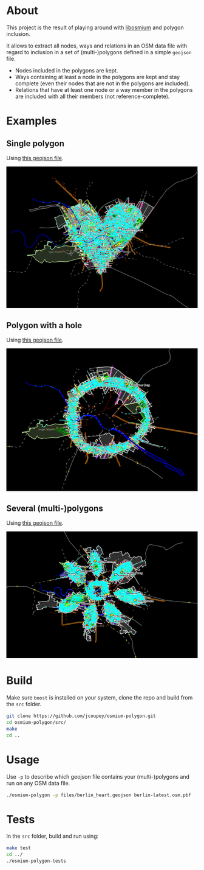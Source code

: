# About

This project is the result of playing around with
[libosmium](https://github.com/osmcode/libosmium) and polygon
inclusion.

It allows to extract all nodes, ways and relations in an OSM data file
with regard to inclusion in a set of (multi-)polygons defined in a
simple `geojson` file.

- Nodes included in the polygons are kept.
- Ways containing at least a node in the polygons are kept and stay
  complete (even their nodes that are not in the polygons are
  included).
- Relations that have at least one node or a way member in the
  polygons are included with all their members (not
  reference-complete).

# Examples

## Single polygon

Using [this geojson file](/files/berlin_heart.geojson).

![berlin heart](/files/berlin_heart.png)

## Polygon with a hole

Using [this geojson file](/files/berlin_ring.geojson).

![berlin ring](/files/berlin_ring.png)

## Several (multi-)polygons

Using [this geojson file](/files/berlin_flower.geojson).

![berlin flower](/files/berlin_flower.png)

# Build

Make sure `boost` is installed on your system, clone the repo and
build from the `src` folder.

```bash
git clone https://github.com/jcoupey/osmium-polygon.git
cd osmium-polygon/src/
make
cd ..
```

# Usage

Use `-p` to describe which geojson file contains your (multi-)polygons
and run on any OSM data file.

```bash
./osmium-polygon -p files/berlin_heart.geojson berlin-latest.osm.pbf
```

# Tests

In the `src` folder, build and run using:

```bash
make test
cd ../
./osmium-polygon-tests
```
